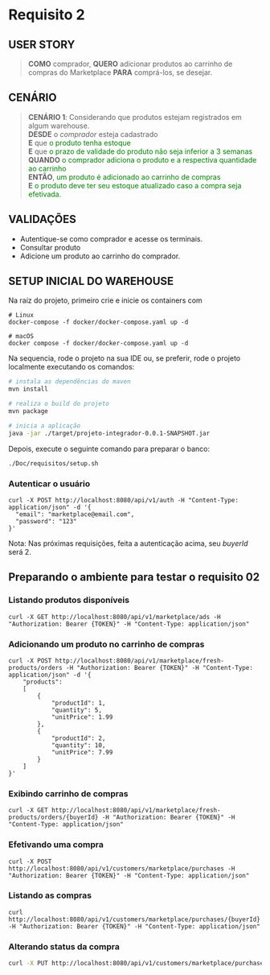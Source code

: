 # Requisito 2

## USER STORY

> **COMO** comprador, **QUERO** adicionar produtos ao carrinho de compras do Marketplace **PARA** comprá-los, se desejar.

## CENÁRIO

> **CENÁRIO 1**: Considerando que produtos estejam registrados em algum warehouse.  
> **DESDE** o _comprador_ esteja cadastrado  
> **E** que <span style="color:green">o produto tenha estoque </span>  
> **E** que <span style="color:green">o prazo de validade do produto não seja inferior a 3 semanas </span>  
> **QUANDO** <span style="color:green">o comprador adiciona o produto e a respectiva quantidade ao carrinho </span>   
> **ENTÃO**, <span style="color:green">um produto é adicionado ao carrinho de compras</span>  
> **E** <span style="color:green">o produto deve ter seu estoque atualizado caso a compra seja efetivada.</span>

## VALIDAÇÕES
- Autentique-se como comprador e acesse os terminais.
- Consultar produto
- Adicione um produto ao carrinho do comprador.

## SETUP INICIAL DO WAREHOUSE
Na raíz do projeto, primeiro crie e inicie os containers com 
```shell
# Linux
docker-compose -f docker/docker-compose.yaml up -d
```
```shell
# macOS
docker compose -f docker/docker-compose.yaml up -d
```
Na sequencia, rode o projeto na sua IDE ou, se preferir, rode o projeto localmente executando os comandos:
```bash
# instala as dependências do maven
mvn install

# realiza o build do projeto
mvn package

# inicia a aplicação
java -jar ./target/projeto-integrador-0.0.1-SNAPSHOT.jar

```
Depois, execute o seguinte comando para preparar o banco:
```shell
./Doc/requisitos/setup.sh
```

### Autenticar o usuário
```shell
curl -X POST http://localhost:8080/api/v1/auth -H "Content-Type: application/json" -d '{
  "email": "marketplace@email.com",
  "password": "123"
}'
```
Nota: Nas próximas requisições, feita a autenticação acima, seu _buyerId_ será 2.
## Preparando o ambiente para testar o requisito 02

### Listando produtos disponíveis
```shell
curl -X GET http://localhost:8080/api/v1/marketplace/ads -H "Authorization: Bearer {TOKEN}" -H "Content-Type: application/json"
```

### Adicionando um produto no carrinho de compras
```shell
curl -X POST http://localhost:8080/api/v1/marketplace/fresh-products/orders -H "Authorization: Bearer {TOKEN}" -H "Content-Type: application/json" -d '{
	"products":
	[
		{
			"productId": 1,
			"quantity": 5,
			"unitPrice": 1.99
		},
		{
			"productId": 2,
			"quantity": 10,
			"unitPrice": 7.99
		}
	]
}'
```

### Exibindo carrinho de compras
```shell
curl -X GET http://localhost:8080/api/v1/marketplace/fresh-products/orders/{buyerId} -H "Authorization: Bearer {TOKEN}" -H "Content-Type: application/json"
```

### Efetivando uma compra
```shell
curl -X POST http://localhost:8080/api/v1/customers/marketplace/purchases -H "Authorization: Bearer {TOKEN}" -H "Content-Type: application/json"
```

### Listando as compras
```shell
curl http://localhost:8080/api/v1/customers/marketplace/purchases/{buyerId} -H "Authorization: Bearer {TOKEN}" -H "Content-Type: application/json"
```

### Alterando status da compra
```bash
curl -X PUT http://localhost:8080/api/v1/customers/marketplace/purchases/{buyerId}/{purchaseId} -H "Authorization: Bearer {TOKEN}" -H "Content-Type: application/json"
```